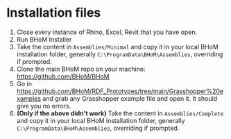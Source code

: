 # Installation files
1. Close every instance of Rhino, Excel, Revit that you have open.
1. Run BHoM Installer
1. Take the content in `Assemblies/Minimal` and copy it in your local BHoM installation folder, generally `C:\ProgramData\BHoM\Assemblies`, overriding if prompted.
1. Clone the main BHoM repo on your machine: https://github.com/BHoM/BHoM
3. Go in https://github.com/BHoM/RDF_Prototypes/tree/main/Grasshopper%20examples and grab any Grasshopper example file and open it. It should give you no errors.
4. **(Only if the above didn't work)** Take the content in `Assemblies/Complete` and copy it in your local BHoM installation folder, generally `C:\ProgramData\BHoM\Assemblies`, overriding if prompted.
